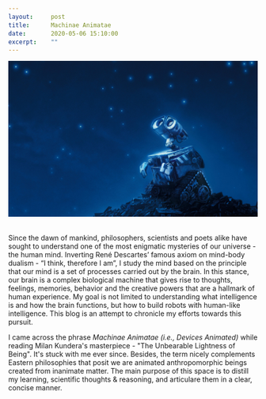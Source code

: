 ```yaml
---
layout:     post
title:      Machinae Animatae
date:       2020-05-06 15:10:00
excerpt:    ""
---
```


<center>
<img src="/img/WallE_starry_night.jpg">
</center>

<br>

Since the dawn of mankind, philosophers, scientists and poets alike have sought to understand one of the most enigmatic mysteries of our universe - the human mind. Inverting René Descartes’ famous axiom on mind-body dualism - “I think, therefore I am”, I study the mind based on the principle that our mind is a set of processes carried out by the brain. In this stance, our brain is a complex biological machine that gives rise to thoughts, feelings, memories, behavior and the creative powers that are a hallmark of human experience. My goal is not limited to understanding what intelligence is and how the brain functions, but how to build robots with human-like intelligence. This blog is an attempt to chronicle my efforts towards this pursuit. 

I came across the phrase _Machinae Animatae (i.e., Devices Animated)_  while reading Milan Kundera's masterpiece - "The Unbearable Lightness of Being". It's stuck with me ever since. Besides, the term nicely complements Eastern philosophies that posit we are animated anthropomorphic beings created from inanimate matter. The main purpose of this space is to distill my learning, scientific thoughts & reasoning, and articulare them in a clear, concise manner.  
